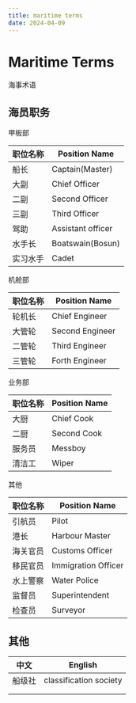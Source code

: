```yaml
---
title: maritime terms
date: 2024-04-09
---
```


# Maritime Terms

海事术语

## 海员职务

甲板部

| 职位名称 | Position Name     |
| -------- | ----------------- |
| 船长     | Captain(Master)   |
| 大副     | Chief Officer     |
| 二副     | Second Officer    |
| 三副     | Third Officer     |
| 驾助     | Assistant officer |
| 水手长   | Boatswain(Bosun)  |
| 实习水手 | Cadet             |

机舱部

| 职位名称 | Position Name   |
| -------- | --------------- |
| 轮机长   | Chief Engineer  |
| 大管轮   | Second Engineer |
| 二管轮   | Third Engineer  |
| 三管轮   | Forth Engineer  |

业务部

| 职位名称 | Position Name |
| -------- | ------------- |
| 大厨     | Chief Cook    |
| 二厨     | Second Cook   |
| 服务员   | Messboy       |
| 清洁工   | Wiper         |

其他

| 职位名称 | Position Name       |
| -------- | ------------------- |
| 引航员   | Pilot               |
| 港长     | Harbour Master      |
| 海关官员 | Customs Officer     |
| 移民官员 | Immigration Officer |
| 水上警察 | Water Police        |
| 监督员   | Superintendent      |
| 检查员   | Surveyor            |

## 其他

| 中文   | English                |
| ------ | ---------------------- |
| 船级社 | classification society |
|        |                        |
|        |                        |

